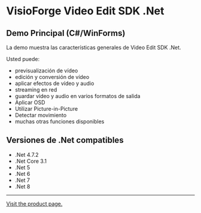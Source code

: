 ﻿# VisioForge Video Edit SDK .Net

## Demo Principal (C#/WinForms)

La demo muestra las características generales de Video Edit SDK .Net.

Usted puede:

* previsualización de vídeo
* edición y conversión de vídeo
* aplicar efectos de vídeo y audio
* streaming en red
* guardar vídeo y audio en varios formatos de salida
* Aplicar OSD
* Utilizar Picture-in-Picture
* Detectar movimiento
* muchas otras funciones disponibles

## Versiones de .Net compatibles

* .Net 4.7.2
* .Net Core 3.1
* .Net 5
* .Net 6
* .Net 7
* .Net 8

---

[Visit the product page.](https://www.visioforge.com/video-edit-sdk-net)
